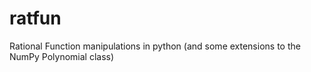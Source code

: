 # ratfun
Rational Function manipulations in python (and some extensions to the NumPy  Polynomial class)
